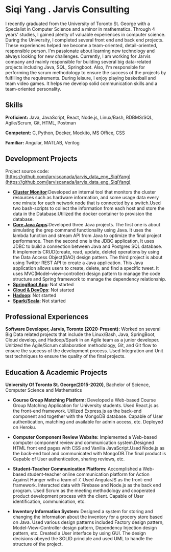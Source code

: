 # Siqi Yang . Jarvis Consulting

I recently graduated from the University of Toronto St. George with a Specialist in Computer Science and a minor in mathematics. Through 4 years' studies, I gained plenty of valuable experiences in computer science. During the University, I completed several front end and back end projects. These experiences helped me become a team-oriented, detail-oriented, responsible person. I'm passionate about learning new technology and always looking for new challenges. Currently, I am working for Jarvis company and mainly responsible for building several big data-related projects including Java, SQL, Springboot. Also, I'm responsible for performing the scrum methodology to ensure the success of the projects by fulfilling the requirements. During leisure, I enjoy playing basketball and team video games. It helps me develop solid communication skills and a team-oriented personality.

## Skills

**Proficient:** Java, JavaScript, React, Node.js, Linux/Bash, RDBMS/SQL, Agile/Scrum, Git, HTML, Postman

**Competent:** C, Python, Docker, Mockito, MS Office, CSS

**Familiar:** Angular, MATLAB, Verilog

## Development Projects

Project source code: [https://github.com/jarviscanada/jarvis_data_eng_SiqiYang](https://github.com/jarviscanada/jarvis_data_eng_SiqiYang)

- **[Cluster Monitor](./linux_sql)**:Developed an internal tool that monitors the cluster resources such as hardware information, and some usage data every one minute for each network node that is connected by a switch.Used two bash-scripts to collect the information from each host and store the data in the Database.Utilized the docker container to provision the database.
- **[Core Java Apps](./core_java)**:Developed three Java projects. The first one is about simulating the grep command functionality using Java. It uses the lambda function and stream API from Java to optimize the final project performance. Then the second one is the JDBC application, It uses JDBC to build a connection between Java and Postgres SQL database. It implements CRUD(create, read, update, delete) operations by using the Data Access Object(DAO) design pattern. The third project is about using Twitter REST API to create a Java application. This Java application allows users to create, delete, and find a specific tweet. It uses MVC(Model–view–controller) design pattern to manage the code structure and Spring framework to manage the dependency relationship.
- **[SpringBoot App](./springboot)**: Not started
- **[Cloud & DevOps](./cloud_devops)**: Not started
- **[Hadoop](./hadoop)**: Not started
- **[Spark/Scala](./spark)**:  Not started

## Professional Experiences

**Software Developer,  Jarvis, Toronto (2020-Present):** Worked on several Big Data related projects that include the Linux/Bash, Java, SpringBoot, Cloud develop, and Hadoop/Spark in an Agile team as a junior developer. Unitized the Agile/Scrum collaboration methodology, Git, and Git flow to ensure the success of the development process. Used Integration and Unit test techniques to ensure the quality of the final projects.

## Education & Academic Projects

**University Of Toronto St. George(2015-2020)**, Bachelor of Science, Computer Science and Mathematics

- **Course Group Matching Platform:** Developed a Web-based Course Group Matching Application for University students. Used React.js as the front-end framework. Utilized Express.js as the back-end component and together with the MongoDB database. Capable of User authentication, matching and available for admin access, etc. Deployed on Heroku.

- **Computer Component Review Website:**  Implemented a Web-based computer component review and communication system.Designed HTML front end pages with CSS and Vanilla JavaScript.Used Node.js as the back-end tool and communicated with MongoDB.The final product is Capable of User authentication, sharing reviews, etc.

- **Student-Teacher Communication Platform:** Accomplished a Web-based student-teacher online communication platform for Action Against Hunger with a team of 7. Used AngularJS as the front-end framework. Interacted data with Firebase and Node.js as the back end program. Used Scrum as the meeting methodology and cooperated product development process with the client. Capable of User identification, communication, etc.

- **Inventory Information System:** Designed a system for storing and changing the information about the inventory for a grocery store based on Java. Used various design patterns included Factory design pattern, Model-View-Controller design pattern, Dependency Injection design pattern, etc. Created a User interface by using GUI. The design decisions obeyed the SOLID principle and used UML to handle the structure of the project.
